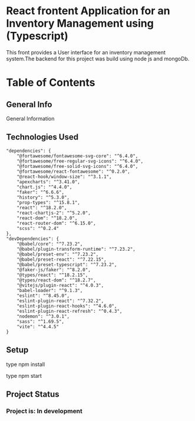 
# React frontent Application for an Inventory Management using (Typescript)

This front provides a User interface for an inventory management system.The backend for this project was build using node js and mongoDb.


# Table of Contents  

## General Info  
General Information    




## Technologies Used  
    "dependencies": {
        "@fortawesome/fontawesome-svg-core": "^6.4.0",
        "@fortawesome/free-regular-svg-icons": "^6.4.0",
        "@fortawesome/free-solid-svg-icons": "^6.4.0",
        "@fortawesome/react-fontawesome": "^0.2.0",
        "@react-hook/window-size": "^3.1.1",
        "apexcharts": "^3.41.0",
        "chart.js": "^4.4.0",
        "faker": "^6.6.6",
        "history": "^5.3.0",
        "prop-types": "^15.8.1",
        "react": "^18.2.0",
        "react-chartjs-2": "^5.2.0",
        "react-dom": "^18.2.0",
        "react-router-dom": "^6.15.0",
        "scss": "^0.2.4"
    },
    "devDependencies": {
        "@babel/core": "^7.23.2",
        "@babel/plugin-transform-runtime": "^7.23.2",
        "@babel/preset-env": "^7.23.2",
        "@babel/preset-react": "^7.22.15",
        "@babel/preset-typescript": "^7.23.2",
        "@faker-js/faker": "^8.2.0",
        "@types/react": "^18.2.15",
        "@types/react-dom": "^18.2.7",
        "@vitejs/plugin-react": "^4.0.3",
        "babel-loader": "^9.1.3",
        "eslint": "^8.45.0",
        "eslint-plugin-react": "^7.32.2",
        "eslint-plugin-react-hooks": "^4.6.0",
        "eslint-plugin-react-refresh": "^0.4.3",
        "nodemon": "^3.0.1",
        "sass": "^1.69.5",
        "vite": "^4.4.5"
    }   

    

## Setup
type npm install 

type npm start 



## Project Status
    
### Project is: In development  

